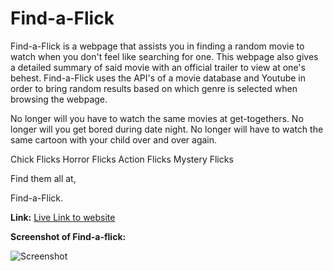 # Find-a-Flick
Find-a-Flick is a webpage that assists you in finding a random movie to watch when you don't feel like searching for one.  This webpage also gives a detailed summary of said movie with an official trailer to view at one's behest.  Find-a-Flick uses the API's of a movie database and Youtube in order to bring random results based on which genre is selected when browsing the webpage.

No longer will you have to watch the same movies at get-togethers.  No longer will you get bored during date night.  No longer will have to watch the same cartoon with your child over and over again.

Chick Flicks
Horror Flicks 
Action Flicks
Mystery Flicks

Find them all at,

Find-a-Flick.

**Link:** [Live Link to website](https://kaitdiaz01.github.io/Find-A-Flick/)

**Screenshot of Find-a-flick:**



![Screenshot](./assets/images/Find-a-flick.png)


